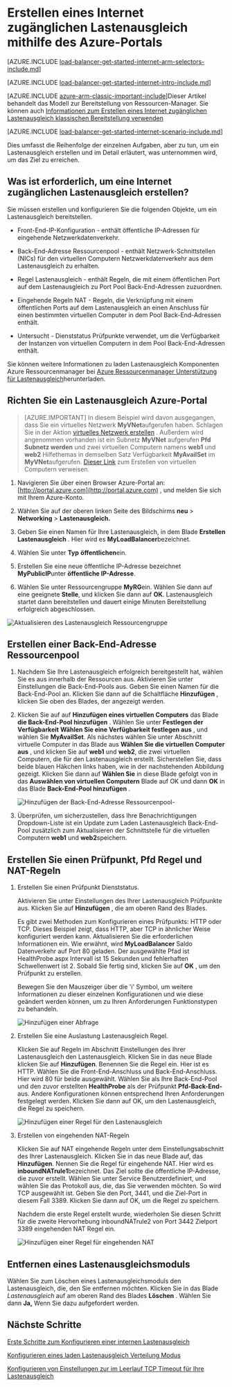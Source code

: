 <properties
   pageTitle="Erstellen eines Internet zugänglichen Lastenausgleich in Ressourcenmanager über das Azure-Portal | Microsoft Azure"
   description="Erfahren Sie, wie ein Lastenausgleich internetfähigen in Ressourcenmanager über das Azure-Portal erstellen"
   services="load-balancer"
   documentationCenter="na"
   authors="anavinahar"
   manager="narayan"
   editor=""
   tags="azure-resource-manager"
/>
<tags
   ms.service="load-balancer"
   ms.devlang="na"
   ms.topic="hero-article"
   ms.tgt_pltfrm="na"
   ms.workload="infrastructure-services"
   ms.date="09/14/2016"
   ms.author="annahar" />

# <a name="creating-an-internet-facing-load-balancer-using-the-azure-portal"></a>Erstellen eines Internet zugänglichen Lastenausgleich mithilfe des Azure-Portals

[AZURE.INCLUDE [load-balancer-get-started-internet-arm-selectors-include.md](../../includes/load-balancer-get-started-internet-arm-selectors-include.md)]

[AZURE.INCLUDE [load-balancer-get-started-internet-intro-include.md](../../includes/load-balancer-get-started-internet-intro-include.md)]

[AZURE.INCLUDE [azure-arm-classic-important-include](../../includes/azure-arm-classic-important-include.md)]Dieser Artikel behandelt das Modell zur Bereitstellung von Ressourcen-Manager. Sie können auch [Informationen zum Erstellen eines Internet zugänglichen Lastenausgleich klassischen Bereitstellung verwenden](load-balancer-get-started-internet-classic-portal.md)

[AZURE.INCLUDE [load-balancer-get-started-internet-scenario-include.md](../../includes/load-balancer-get-started-internet-scenario-include.md)]

Dies umfasst die Reihenfolge der einzelnen Aufgaben, aber zu tun, um ein Lastenausgleich erstellen und im Detail erläutert, was unternommen wird, um das Ziel zu erreichen.

## <a name="what-is-required-to-create-an-internet-facing-load-balancer"></a>Was ist erforderlich, um eine Internet zugänglichen Lastenausgleich erstellen?

Sie müssen erstellen und konfigurieren Sie die folgenden Objekte, um ein Lastenausgleich bereitstellen.

- Front-End-IP-Konfiguration - enthält öffentliche IP-Adressen für eingehende Netzwerkdatenverkehr.

- Back-End-Adresse Ressourcenpool - enthält Netzwerk-Schnittstellen (NICs) für den virtuellen Computern Netzwerkdatenverkehr aus dem Lastenausgleich zu erhalten.

- Regel Lastenausgleich - enthält Regeln, die mit einem öffentlichen Port auf dem Lastenausgleich zu Port Pool Back-End-Adressen zuzuordnen.

- Eingehende Regeln NAT - Regeln, die Verknüpfung mit einem öffentlichen Ports auf dem Lastenausgleich an einen Anschluss für einen bestimmten virtuellen Computer in dem Pool Back-End-Adressen enthält.

- Untersucht - Dienststatus Prüfpunkte verwendet, um die Verfügbarkeit der Instanzen von virtuellen Computern in dem Pool Back-End-Adressen enthält.

Sie können weitere Informationen zu laden Lastenausgleich Komponenten Azure Ressourcenmanager bei [Azure Ressourcenmanager Unterstützung für Lastenausgleich](load-balancer-arm.md)herunterladen.


## <a name="set-up-a-load-balancer-in-azure-portal"></a>Richten Sie ein Lastenausgleich Azure-Portal

> [AZURE.IMPORTANT] In diesem Beispiel wird davon ausgegangen, dass Sie ein virtuelles Netzwerk **MyVNet**aufgerufen haben. Schlagen Sie in der Aktion [virtuelles Netzwerk erstellen](../virtual-network/virtual-networks-create-vnet-arm-pportal.md) . Außerdem wird angenommen vorhanden ist ein Subnetz **MyVNet** aufgerufen **Pfd Subnetz werden** und zwei virtuellen Computern namens **web1** und **web2** Hilfethemas in demselben Satz Verfügbarkeit **MyAvailSet** im **MyVNet**aufgerufen. [Dieser Link](../virtual-machines/virtual-machines-windows-hero-tutorial.md) zum Erstellen von virtuellen Computern verweisen.


1. Navigieren Sie über einen Browser Azure-Portal an: [http://portal.azure.com](http://portal.azure.com) , und melden Sie sich mit Ihrem Azure-Konto.

2. Wählen Sie auf der oberen linken Seite des Bildschirms **neu** > **Networking** > **Lastenausgleich.**

3. Geben Sie einen Namen für Ihre Lastenausgleich, in dem Blade **Erstellen Lastenausgleich** . Hier wird es **MyLoadBalancer**bezeichnet.

4. Wählen Sie unter **Typ** **öffentlichen**ein.

5. Erstellen Sie eine neue öffentliche IP-Adresse bezeichnet **MyPublicIP**unter **öffentliche IP-Adresse**.

6. Wählen Sie unter Ressourcengruppe **MyRG**ein. Wählen Sie dann auf eine geeignete **Stelle**, und klicken Sie dann auf **OK**. Lastenausgleich startet dann bereitstellen und dauert einige Minuten Bereitstellung erfolgreich abgeschlossen.

![Aktualisieren des Lastenausgleich Ressourcengruppe](./media/load-balancer-get-started-internet-portal/1-load-balancer.png)


## <a name="create-a-back-end-address-pool"></a>Erstellen einer Back-End-Adresse Ressourcenpool

1. Nachdem Sie Ihre Lastenausgleich erfolgreich bereitgestellt hat, wählen Sie es aus innerhalb der Ressourcen aus. Aktivieren Sie unter Einstellungen die Back-End-Pools aus. Geben Sie einen Namen für die Back-End-Pool an. Klicken Sie dann auf die Schaltfläche **Hinzufügen** , klicken Sie oben des Blades, der angezeigt werden.

2. Klicken Sie auf auf **Hinzufügen eines virtuellen Computers** das Blade **die Back-End-Pool hinzufügen** .  Wählen Sie unter **Festlegen der Verfügbarkeit** **Wählen Sie eine Verfügbarkeit festlegen aus** , und wählen Sie **MyAvailSet**. Als nächstes wählen Sie unter Abschnitt virtuelle Computer in das Blade aus **Wählen Sie die virtuellen Computer aus** , und klicken Sie auf **web1** und **web2**, die zwei virtuellen Computern, die für den Lastenausgleich erstellt. Sicherstellen Sie, dass beide blauen Häkchen links haben, wie in der nachstehenden Abbildung gezeigt. Klicken Sie dann auf **Wählen Sie** in diese Blade gefolgt von in das **Auswählen von virtuellen Computern** Blade auf OK und dann **OK** in das Blade **Back-End-Pool hinzufügen** .

    ![Hinzufügen der Back-End-Adresse Ressourcenpool- ](./media/load-balancer-get-started-internet-portal/3-load-balancer-backend-02.png)

3. Überprüfen, um sicherzustellen, dass Ihre Benachrichtigungen Dropdown-Liste ist ein Update zum Laden Lastenausgleich Back-End-Pool zusätzlich zum Aktualisieren der Schnittstelle für die virtuellen Computern **web1** und **web2**speichern.


## <a name="create-a-probe-lb-rule-and-nat-rules"></a>Erstellen Sie einen Prüfpunkt, Pfd Regel und NAT-Regeln

1. Erstellen Sie einen Prüfpunkt Dienststatus.

    Aktivieren Sie unter Einstellungen des Ihrer Lastenausgleich Prüfpunkte aus. Klicken Sie auf **Hinzufügen** , die am oberen Rand des Blades.

    Es gibt zwei Methoden zum Konfigurieren eines Prüfpunkts: HTTP oder TCP. Dieses Beispiel zeigt, dass HTTP, aber TCP in ähnlicher Weise konfiguriert werden kann.
    Aktualisieren Sie die erforderlichen Informationen ein. Wie erwähnt, wird **MyLoadBalancer** Saldo Datenverkehr auf Port 80 geladen. Der ausgewählte Pfad ist HealthProbe.aspx Intervall ist 15 Sekunden und fehlerhaften Schwellenwert ist 2. Sobald Sie fertig sind, klicken Sie auf **OK** , um den Prüfpunkt zu erstellen.

    Bewegen Sie den Mauszeiger über die 'i' Symbol, um weitere Informationen zu dieser einzelnen Konfigurationen und wie diese geändert werden können, um zu Ihren Anforderungen Funktionstypen zu behandeln.

    ![Hinzufügen einer Abfrage](./media/load-balancer-get-started-internet-portal/4-load-balancer-probes.png)

2. Erstellen Sie eine Auslastung Lastenausgleich Regel.

    Klicken Sie auf Regeln im Abschnitt Einstellungen des Ihrer Lastenausgleich den Lastenausgleich. Klicken Sie in das neue Blade klicken Sie auf **Hinzufügen**. Benennen Sie die Regel ein. Hier ist es HTTP. Wählen Sie die Front-End-Anschluss und Back-End-Anschluss. Hier wird 80 für beide ausgewählt. Wählen Sie als Ihre Back-End-Pool und den zuvor erstellten **HealthProbe** als der Prüfpunkt **Pfd-Back-End-** aus. Andere Konfigurationen können entsprechend Ihren Anforderungen festgelegt werden. Klicken Sie dann auf OK, um den Lastenausgleich, die Regel zu speichern.

    ![Hinzufügen einer Regel für den Lastenausgleich](./media/load-balancer-get-started-internet-portal/5-load-balancing-rules.png)

3. Erstellen von eingehenden NAT-Regeln

    Klicken Sie auf NAT eingehende Regeln unter dem Einstellungsabschnitt des Ihrer Lastenausgleich. Klicken Sie in das neue Blade auf, das **Hinzufügen**. Nennen Sie die Regel für eingehende NAT. Hier wird es **inboundNATrule1**bezeichnet. Das Ziel sollte die öffentliche IP-Adresse, die zuvor erstellt. Wählen Sie unter Service Benutzerdefiniert, und wählen Sie das Protokoll aus, die, das Sie verwenden möchten. So wird TCP ausgewählt ist. Geben Sie den Port, 3441, und die Ziel-Port in diesem Fall 3389. Klicken Sie dann auf OK, um die Regel zu speichern.

    Nachdem die erste Regel erstellt wurde, wiederholen Sie diesen Schritt für die zweite Hervorhebung inboundNATrule2 von Port 3442 Zielport 3389 eingehenden NAT Regel ein.

    ![Hinzufügen einer Regel für eingehenden NAT](./media/load-balancer-get-started-internet-portal/6-load-balancer-inbound-nat-rules.png)

## <a name="remove-a-load-balancer"></a>Entfernen eines Lastenausgleichsmoduls

Wählen Sie zum Löschen eines Lastenausgleichsmoduls den Lastenausgleich, die, den Sie entfernen möchten. Klicken Sie in das Blade *Lastenausgleich* auf am oberen Rand des Blades **Löschen** . Wählen Sie dann **Ja,** Wenn Sie dazu aufgefordert werden.

## <a name="next-steps"></a>Nächste Schritte

[Erste Schritte zum Konfigurieren einer internen Lastenausgleich](load-balancer-get-started-ilb-arm-cli.md)

[Konfigurieren eines laden Lastenausgleich Verteilung Modus](load-balancer-distribution-mode.md)

[Konfigurieren von Einstellungen zur im Leerlauf TCP Timeout für Ihre Lastenausgleich](load-balancer-tcp-idle-timeout.md)
